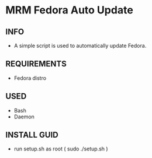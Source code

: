# MRM Fedora Auto Update

## INFO

- A simple script is used to automatically update Fedora.

## REQUIREMENTS

- Fedora distro

## USED

- Bash
- Daemon

## INSTALL GUID

- run setup.sh as root ( sudo ./setup.sh )
